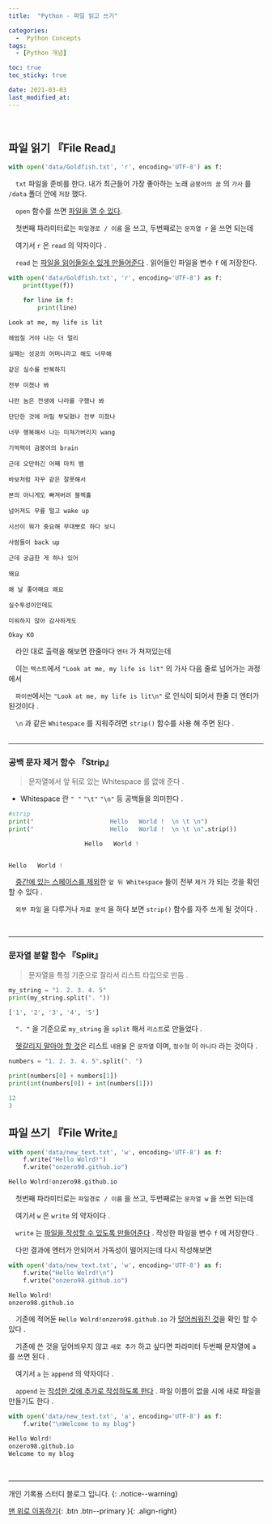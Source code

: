 ```yaml
---
title:  "Python - 파일 읽고 쓰기" 

categories:
  -  Python Concepts
tags:
  - [Python 개념]

toc: true
toc_sticky: true

date: 2021-03-03
last_modified_at: 
---
```


<br>

## 파일 읽기 『File Read』

```python
with open('data/Goldfish.txt', 'r', encoding='UTF-8') as f:
```
　`txt` 파일을 준비를 한다. 내가 최근들어 가장 좋아하는 노래 `금붕어의 꿈` 의 `가사` 를 `/data` 폴더 안에 `저장` 했다.   

　`open` 함수를 쓰면 <u>파일을 열 수 있다</u>.    

　첫번째 파라미터로는 `파일경로 / 이름` 을 쓰고, 두번째로는 `문자열 r` 을 쓰면 되는데   

　여기서 `r` 은 `read` 의 약자이다 . 

　`read` 는 <u>파일을 읽어들일수 있게 만들어준다</u> . 읽어들인 파일을 변수 `f` 에 저장한다.

```python
with open('data/Goldfish.txt', 'r', encoding='UTF-8') as f:
    print(type(f))

    for line in f:
        print(line)
```
```
Look at me, my life is lit

헤엄칠 거야 나는 더 멀리

실패는 성공의 어머니라고 해도 너무해

같은 실수를 반복하지

전부 미쳤나 봐

나란 놈은 전생에 나라를 구했나 봐

단단한 것에 머릴 부딪혔나 전부 미쳤나

너무 행복해서 나는 미쳐가버리지 wang

기억력이 금붕어의 brain

근데 오만하긴 어째 마치 뱀

바보처럼 자꾸 같은 잘못해서

본의 아니게도 빠져버려 블랙홀

넘어져도 무릎 털고 wake up

시선이 뭐가 중요해 무대뽀로 하다 보니

사람들이 back up

근데 궁금한 게 하나 있어

왜요

왜 날 좋아해요 왜요

실수투성이인데도

미워하지 않아 감사하게도

Okay KO
```

　라인 대로 출력을 해보면 한줄마다 `엔터` 가 쳐져있는데

　이는 `텍스트`에서 `"Look at me, my life is lit"` 의 가사 다음 줄로 넘어가는 과정에서 

　`파이썬`에서는 `"Look at me, my life is lit\n"` 로 인식이 되어서 한줄 더 엔터가 된것이다 .

　`\n` 과 같은 `Whitespace` 를 지워주려면 `strip()` 함수를 사용 해 주면 된다 .   
<br>

***
### 공백 문자 제거 함수 『Strip』

> 문자열에서 앞 뒤로 있는 Whitespace 를 없애 준다 .  

  - Whitespace 란 `" "` `"\t"` `"\n"` 등 공백들을 의미한다 .
  
```python
#strip
print("                     Hello   World !  \n \t \n")
print("                     Hello   World !  \n \t \n".strip())
```
```python
                     Hello   World !  


Hello   World !
```

　<u>중간에 있는 스페이스를 제외</u>한 `앞 뒤 Whitespace` 들이 전부 `제거` 가 되는 것을 확인 할 수 있다 .    

　`외부 파일` 을 다루거나 `자료 분석` 을 하다 보면 `strip()` 함수를 자주 쓰게 될 것이다 .    

<br>

***
### 문자열 분할 함수 『Split』

> 문자열을 특정 기준으로 잘라서 리스트 타입으로 만듬 .  

```python
my_string = "1. 2. 3. 4. 5"
print(my_string.split(". "))
```
```python
['1', '2', '3', '4', '5']
```

　`". "` 을 기준으로 `my_string` 을 `split` 해서 `리스트`로 만들었다 . 

　<u>헷갈리지 말아야 할 것</u>은 리스트 `내용물` 은 `문자열` 이며, `정수형` 이 `아니다` 라는 것이다 .

```python
numbers = "1. 2. 3. 4. 5".split(". ")

print(numbers[0] + numbers[1])
print(int(numbers[0]) + int(numbers[1]))
```
```python
12
3 
```

## 파일 쓰기 『File Write』

```python
with open('data/new_text.txt', 'w', encoding='UTF-8') as f:
    f.write("Hello Wolrd!")
    f.write("onzero98.github.io")
```
```python
Hello Wolrd!onzero98.github.io
```
　첫번째 파라미터로는 `파일경로 / 이름` 을 쓰고, 두번째로는 `문자열 w` 을 쓰면 되는데   

　여기서 `w` 은 `write` 의 약자이다 .    

　`write` 는 <u>파일을 작성할 수 있도록 만들어준다</u> . 작성한 파일을 변수 `f` 에 저장한다 .   

　다만 결과에 엔터가 안되어서 가독성이 떨어지는데 다시 작성해보면   

```python
with open('data/new_text.txt', 'w', encoding='UTF-8') as f:
    f.write("Hello Wolrd!\n")
    f.write("onzero98.github.io")
```
```python
Hello Wolrd!
onzero98.github.io
```

　기존에 적어둔 `Hello Wolrd!onzero98.github.io` 가 <u>덮어씌워진 것</u>을 확인 할 수 있다 .   

　기존에 쓴 것을 덮어씌우지 않고 `새로 추가` 하고 싶다면 파라미터 두번째 문자열에 `a` 를 쓰면 된다 .   

　여기서 `a` 는 `append` 의 약자이다 . 

　`append` 는 <u>작성한 것에 추가로 작성하도록 한다</u> . 파일 이름이 없을 시에 새로 파일을 만들기도 한다 .

```python
with open('data/new_text.txt', 'a', encoding='UTF-8') as f:
    f.write("\nWelcome to my blog")
```
```python
Hello Wolrd!
onzero98.github.io
Welcome to my blog
```

<br>

***

개인 기록용 스터디 블로그 입니다.
{: .notice--warning}

[맨 위로 이동하기](#){: .btn .btn--primary }{: .align-right}




